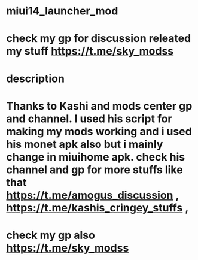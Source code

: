 # miui14_launcher_mod
# check my gp for discussion releated my stuff https://t.me/sky_modss
# description
# Thanks to Kashi and mods center gp and channel. I used his script for making my mods working and i used his monet apk also but i mainly change in miuihome apk. check his channel and gp for more stuffs like that https://t.me/amogus_discussion , https://t.me/kashis_cringey_stuffs ,
# check my gp also https://t.me/sky_modss
